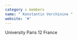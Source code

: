 ```yaml
---
category : members
name: " Konstantin Verchinine " 
website: '#'
---
```

University Paris 12
France

